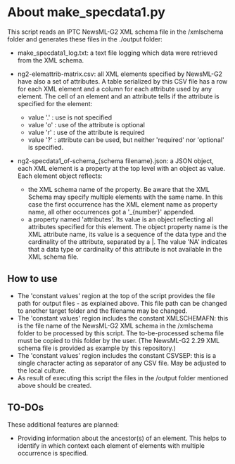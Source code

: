 # About make_specdata1.py

This script reads an IPTC NewsML-G2 XML schema file in the /xmlschema folder and generates these files in the ./output folder:

* make_specdata1_log.txt: a text file logging which data were retrieved from the XML schema.
* ng2-elemattrib-matrix.csv: all XML elements specified by NewsML-G2 have also a set of attributes. A table serialized by this CSV file has a row for each XML element and a column for each attribute used by any element. The cell of an element and an attribute tells if the attribute is specified for the element:
    * value '.' : use is not specified
    * value 'o' : use of the attribute is optional
    * value 'r' : use of the attribute is required
    * value '?' : attribute can be used, but neither 'required' nor 'optional' is specified.
    
* ng2-specdata1_of-schema_{schema filename}.json: a JSON object, each XML element is a property at the top level with an object as value. Each element object reflects:
    * the XML schema name of the property. Be aware that the XML Schema may specify multiple elements with the same name. In this case the first occurrence has the XML element name as property name, all other occurrences got a '_{number}' appended.
    * a property named 'attributes'. Its value is an object reflecting all attributes specified for this element. The object property name is the XML attribute name, its value is a sequence of the data type and the cardinality of the attribute, separated by a |. The value 'NA' indicates that a data type or cardinality of this attribute is not available in the XML schema file.
    
## How to use

* The 'constant values' region at the top of the script provides the file path for output files - as explained above. This file path can be changed to another target folder and the filename may be changed.
* The 'constant values' region includes the constant XMLSCHEMAFN: this is the file name of the NewsML-G2 XML schema in the /xmlschema folder to be processed by this script. The to-be-processed schema file must be copied to this folder by the user. (The NewsML-G2 2.29 XML schema file is provided as example by this repository.)  
* The 'constant values' region includes the constant CSVSEP: this is a single character acting as separator of any CSV file. May be adjusted to the local culture.
* As result of executing this script the files in the /output folder mentioned above should be created.

## TO-DOs

These additional features are planned:
* Providing information about the ancestor(s) of an element. This helps to identify in which context each element of elements with multiple occurrence is specified.

    